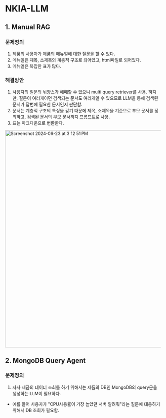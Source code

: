 # NKIA-LLM

## 1. Manual RAG

### 문제정의
1. 제품의 사용자가 제품의 메뉴얼에 대한 질문을 할 수 있다.
2. 메뉴얼은 제목, 소제목의 계층적 구조로 되어있고, html파일로 되어있다.
3. 메뉴얼은 복잡한 표가 많다.

### 해결방안
1. 사용자의 질문의 뉘양스가 애매할 수 있으니 multi query retriever를 사용. 하지만, 질문이 여러개이면 검색되는 문서도 여러개일 수 있으므로 LLM을 통해 검색된 문서가 답변에 필요한 문서인지 판단함.
2. 문서는 계층적 구조의 특징을 갖기 때문에 제목, 소제목을 기준으로 부모 문서를 정의하고, 검색된 문서의 부모 문서까지 프롬프트로 사용.
3. 표는 마크다운으로 변환한다.

<img width="700" alt="Screenshot 2024-06-23 at 3 12 51 PM" src="https://github.com/Youngdong2/NKIA-LLM/assets/48584373/abc405a8-4ea9-4f7a-ac85-7759382574d2">

## 2. MongoDB Query Agent

### 문제정의
1. 자사 제품의 데이터 조회를 하기 위해서는 제품의 DB인 MongoDB의 query문을 생성하는 LLM이 필요하다.
  - 예를 들어 사용자가 "CPU사용률이 가장 높았던 서버 알려줘"라는 질문에 대응하기 위해서 DB 조회가 필요함.
